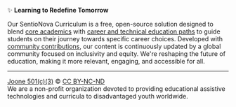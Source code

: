 ✨ **Learning to Redefine Tomorrow**

Our SentioNova Curriculum is a free, open-source solution designed to blend [core academics](https://github.com/joone-org/SentioNova/wiki/California-Graduation-Requirements) with [career and technical education paths](https://github.com/joone-org/SentioNova/wiki/Career-Technical-Education-(CTE)-Pathways) to guide students on their journey towards specific career choices. Developed with [community contributions](https://github.com/joone-org/SentioNova/wiki), our content is continuously updated by a global community focused on inclusivity and equity.  We're reshaping the future of education, making it more relevant, engaging, and accessible for all.

---

[Joone 501(c)(3)](https://joone.org) © [CC BY-NC-ND](https://github.com/joone-org/SentioNova/blob/main/LICENSE.md)<br>
We are a non-profit organization devoted to providing educational assistive technologies and curricula to disadvantaged youth worldwide.
